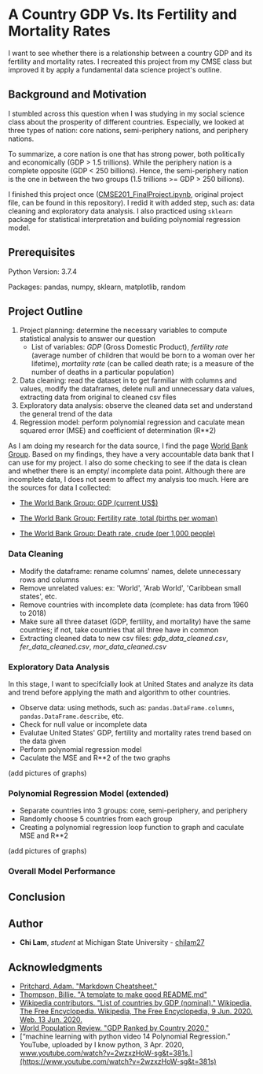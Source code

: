 # A Country GDP Vs. Its Fertility and Mortality Rates

I want to see whether there is a relationship between a country GDP and its fertility and mortality rates. I recreated this project from my CMSE class but improved it by apply a fundamental data science project's outline.

## Background and Motivation

I stumbled across this question when I was studying in my social science class about the prosperity of different countries. Especially, we looked at three types of nation: core nations, semi-periphery nations, and periphery nations. 

To summarize, a core nation is one that has strong power, both politically and economically (GDP > 1.5 trillions). While the periphery nation is a complete opposite (GDP < 250 billions). Hence, the semi-periphery nation is the one in between the two groups (1.5 trillions >= GDP > 250 billions). 

I finished this project once ([CMSE201_FinalProject.ipynb](https://github.com/chilam27/P01_GDP_Fertility_Mortality_Relation/blob/master/CMSE201_FinalProject.ipynb), original project file, can be found in this repository). I redid it with added step, such as: data cleaning and exploratory data analysis. I also practiced using `sklearn` package for statistical interpretation and building polynomial regression model.

## Prerequisites
Python Version: 3.7.4

Packages: pandas, numpy, sklearn, matplotlib, random

## Project Outline
1. Project planning: determine the necessary variables to compute statistical analysis to answer our question
    - List of variables: _GDP_ (Gross Domestic Product), _fertility rate_ (average number of children that would be born to a woman over her lifetime), _mortality rate_ (can be called death rate; is a measure of the number of deaths in a particular population)
2. Data cleaning: read the dataset in to get farmiliar with columns and values, modify the dataframes, delete null and unnecessary data values, extracting data from original to cleaned csv files
3. Exploratory data analysis: observe the cleaned data set and understand the general trend of the data
4. Regression model: perform polynomial regression and caculate mean squared error (MSE) and coefficient of determination (R**2)

As I am doing my research for the data source, I find the page [World Bank Group](https://www.worldbank.org/). Based on my findings, they have a very accountable data bank that I can use for my project. I also do some checking to see if the data is clean and whether there is an empty/ incomplete data point. Although there are incomplete data, I does not seem to affect my analysis too much. Here are the sources for data I collected:

* [The World Bank Group: GDP (current US$)](https://data.worldbank.org/indicator/NY.GDP.MKTP.CD?most_recent_year_desc=false&view=map&year=2018)

* [The World Bank Group: Fertility rate, total (births per woman)](https://data.worldbank.org/indicator/SP.DYN.TFRT.IN/)

* [The World Bank Group: Death rate, crude (per 1,000 people)](https://data.worldbank.org/indicator/sp.dyn.cdrt.in)

### Data Cleaning

* Modify the dataframe: rename columns' names, delete unnecessary rows and columns
* Remove unrelated values: ex: 'World', 'Arab World', 'Caribbean small states', etc.
* Remove countries with incomplete data (complete: has data from 1960 to 2018)
* Make sure all three dataset (GDP, fertility, and mortality) have the same countries; if not, take countries that all three have in common
* Extracting cleaned data to new csv files: _gdp_data_cleaned.csv_, _fer_data_cleaned.csv_, _mor_data_cleaned.csv_

### Exploratory Data Analysis

In this stage, I want to specifcially look at United States and analyze its data and trend before applying the math and algorithm to other countries.

* Observe data: using methods, such as: `pandas.DataFrame.columns`, `pandas.DataFrame.describe`, etc.
* Check for null value or incomplete data
* Evalutae United States' GDP, fertility and mortality rates trend based on the data given
* Perform polynomial regression model
* Caculate the MSE and R**2 of the two graphs

(add pictures of graphs)

### Polynomial Regression Model (extended)

* Separate countries into 3 groups: core, semi-periphery, and periphery
* Randomly choose 5 countries from each group
* Creating a polynomial regression loop function to graph and caculate MSE and R**2

(add pictures of graphs)

### Overall Model Performance



## Conclusion



## Author

* **Chi Lam**, _student_ at Michigan State University - [chilam27](https://github.com/chilam27)

## Acknowledgments

* [Pritchard, Adam. "Markdown Cheatsheet."](https://github.com/adam-p/markdown-here/wiki/Markdown-Cheatsheet)
* [Thompson, Billie. "A template to make good README.md"](https://gist.github.com/PurpleBooth/109311bb0361f32d87a2)
* [Wikipedia contributors. "List of countries by GDP (nominal)." Wikipedia, The Free Encyclopedia. Wikipedia, The Free Encyclopedia, 9 Jun. 2020. Web. 13 Jun. 2020.](https://en.wikipedia.org/wiki/List_of_countries_by_GDP_%28nominal%29)
* [World Population Review. "GDP Ranked by Country 2020."](https://worldpopulationreview.com/countries/countries-by-gdp/)
* [“machine learning with python video 14 Polynomial Regression.” YouTube, uploaded by 
I know python, 3 Apr. 2020, www.youtube.com/watch?v=2wzxzHoW-sg&t=381s.](https://www.youtube.com/watch?v=2wzxzHoW-sg&t=381s)
